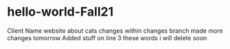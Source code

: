 # hello-world-Fall21
Client Name website about cats
changes within changes branch
made more changes tomorrow
Added stuff on line 3 these words i will delete soon